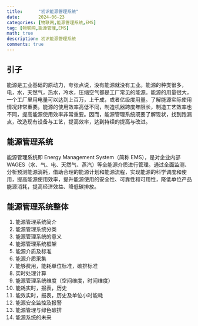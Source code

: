 ```yaml
---
title:      "初识能源管理系统"
date:       2024-06-23
categories: [物联网,能源管理系统,EMS]
tag: [物联网,能源管理,EMS]
math: true
description: 初识能源管理系统
comments: true
---
```


## 引子

能源是工业基础的原动力，夸张点说，没有能源就没有工业。能源的种类很多，电，水，天然气，热水，冷水，压缩空气都是工厂常见的能源。能源的用量很大，一个工厂里用电量可以达到上百万，上千成，或者亿级度用量。了解能源实际使用情况非常重要。能源的使用效率高低不同，制造机器跨度年限长，制造工艺效率也不同，提高能源使用效率非常重要。因而，能源管理系统既要了解现状，找到跑漏点，改造现有设备与工艺，提高效率，达到持续的提高与改进。

## 能源管理系统
能源管理系统即 Energy Management System（简称 EMS），是对企业内部 WAGES（水、气、电、天然气、蒸汽）等全能源介质进行管理。通过全面监测、分析预测能源消耗，借助合理的能源计划和能源流程，实现能源的科学调度和使用，提高能源使用效率，提升能源使用的安全性、可靠性和可用性，降低单位产品能源消耗，提高经济效益、降低碳排放。

## 能源管理系统整体
1. 能源管理系统简介
2. 能源管理系统分类
3. 能源管理系统的意义
4. 能源管理系统框架
5. 能源介质及标准
6. 能源介质采集
7. 能够费用，能耗单位标准，碳排标准
8. 实时处理计算
9. 能源管理系统维度（空间维度，时间维度）
10. 能耗实时，报表，历史
11. 能效实时，报表，历史及单位小时能耗
12. 能源安全监控及报警
13. 能源管理与绿色碳排
14. 能源系统的未来
